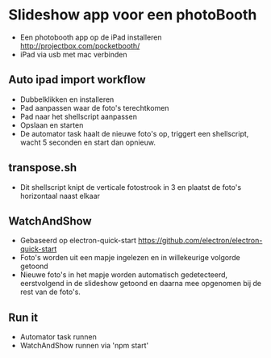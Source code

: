 # Slideshow app voor een photoBooth
* Een photobooth app op de iPad installeren http://projectbox.com/pocketbooth/
* iPad via usb met mac verbinden

## Auto ipad import workflow
* Dubbelklikken en installeren
* Pad aanpassen waar de foto's terechtkomen
* Pad naar het shellscript aanpassen
* Opslaan en starten
* De automator task haalt de nieuwe foto's op, triggert een shellscript, wacht 5 seconden en start dan opnieuw.

## transpose.sh
* Dit shellscript knipt de verticale fotostrook in 3 en plaatst de foto's horizontaal naast elkaar

## WatchAndShow
* Gebaseerd op electron-quick-start
https://github.com/electron/electron-quick-start
* Foto's worden uit een mapje ingelezen en in willekeurige volgorde getoond
* Nieuwe foto's in het mapje worden automatisch gedetecteerd, eerstvolgend in de slideshow getoond en daarna mee opgenomen bij de rest van de foto's.

## Run it
* Automator task runnen
* WatchAndShow runnen via 'npm start'
